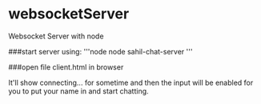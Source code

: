 # websocketServer
Websocket Server with node

###start server using:
'''node
  node sahil-chat-server
'''

###open file client.html in browser

It'll show connecting... for sometime and then the input will be enabled for you to put your name in and start chatting.

